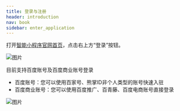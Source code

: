 ```yaml
---
title: 登录与注册
header: introduction
nav: book
sidebar: enter_application
---
```


   
   打开[智能小程序官网首页](https://smartprogram.baidu.com/mappconsole/main/login)，点击右上方“登录”按钮。

 ![图片](../../img/introduction/enter/p1.png)

 

目前支持百度账号及百度商业账号登录

* 百度账号：您可以使用百家号、熊掌ID非个人类型的账号快速入驻
* 百度商业账号：您可以使用百度推广、百青藤、百度电商账号直接登录

 ![图片](../../img/introduction/enter/p2.png)





